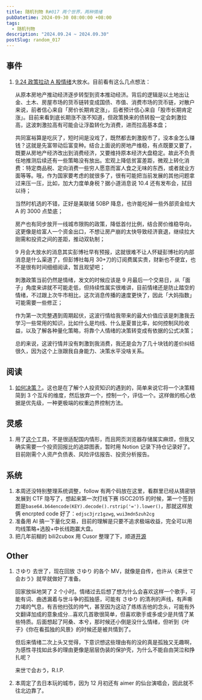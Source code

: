 ```yaml
---
title: 随机刊物 R#017 两个世界，两种情绪
pubDatetime: 2024-09-30 08:00:00 +08:00
tags:
  - 随机刊物
description: "2024.09.24 ~ 2024.09.30"
postSlug: random_017
---
```


## 事件

1. [9.24 政策拉动 A 股情绪](https://finance.sina.cn/2024-09-25/detail-incqksve8173565.d.html?vt=4&cid=76996&node_id=76996)大放水。目前看有这么几点想法：

   从原本房地产推动经济逐步转型到资本推动经济。背后的逻辑是以土地出让金、土木、房屋市场的货币链转变成国债、市值、消费市场的货币链，对散户来说，前者信心来自「房价长期肯定涨」，后者预计信心来自「股市长期肯定涨」。目前来看到底长期涨不涨不知道，但政策换来的债转股一定会刺激拉高，这波刺激拉高有可能会让浮盈转化为消费，进而拉高基本盘；

   共同富裕算是吃灰了，短时间是没戏了，既然都去刺激股市了，没本金怎么赚钱？这就是先富带动后富变种。结合上面说的房地产维稳，有点既要又要了，既要从房地产经济改出到消费经济，又要维持原本经济大盘稳定。故此不负责任地推测后续还有一些策略没有放出。宏观上降低贫富差距，微观上转化消费：特定商品税、定向消费一些穷人愿意而富人食之无味的东西，或者就业方面等等。哦，作为国家要考虑的就很多了，很有可能把当前发展的其他问题拿过来压一压，比如，加大力度单身税？据小道消息说 10.4 还有发布会，拭目以待；

   当然时机选的不错，正好是美联储 50BP 降息，也许能吃掉一些外部资金给大 A 的 3000 点垫底；

   房产也有同步放开一线城市限购的政策，降低首付比例，结合房价维稳导向，这更像是给富人一个资金出口，不想让房产崩的太快导致经济衰退，继续拉大刚需和投资之间的差距，推动双轨制；

   9 月会大放水的消息其实彭博社早有预报，这就很难不让人怀疑彭博社的内部消息是什么渠道了，但彭博社每月 30+刀的订阅费属实贵，财新也不便宜，也不是很有时间细细阅读，暂且观望吧；

   刺激政策当前仍然是情绪，发文的时候应该是 9 月最后一个交易日，从「面子」角度来讲就不可能走低，但持续性属实很难讲，目前情绪还是防止踏空的情绪，不过跟上次牛市相比，这次消息传播的速度更快了，因此「大妈指数」可能需要一些修正；

   作为第一次完整遇到周期起伏，这波行情给我带来的最大价值应该是刺激我去学习一些常用的知识，比如什么是均线、什么是夏普比率，如何控制风险收益，以及了解各种量化策略，将靠个人情绪的决策转变成有依据的公式决策；

   总的来说，这波行情并没有刺激到我消费，我还是会为了几十块钱的差价纠结很久，因为这个上涨跟我自身能力、决策水平没啥关系。

## 阅读

1. [如何决策？](https://mp.weixin.qq.com/s?__biz=Mzg5NDMyMDk2OQ==&mid=2247494015&idx=1&sn=09c98f49ea29be4e96d58d64039cec5a)。这也是在了解个人投资知识的遇到的，简单来说它将一个决策精简到 3 个互斥的维度，然后放弃一个，控制一个，评估一个。这样做的核心依据是优先级，一种更极端的权重边界控制方法。

## 灵感

1. 用了[这个](https://www.financialaha.com/goals/)工具，不是很适配国内情形，而且网页浏览器存储属实麻烦，但我又确实需要一个投资回报比的追踪图表，暂时用 Notion 记录下持仓记录好了。目前刚需个人资产负债表、风险评估报告、投资分析报告。

## 系统

1. 本周还没特别整理系统调整，follow 有两个码放在这里，看群里已经从猜密钥发展到 CTF 隐写了，想起来第一次打线下赛 ISCC2015 的时候，第一个签到题是`base64.b64encode(KEY).decode().rstrip('=').lower()`，那就这样放俩 encrpted code 好了：`edjsc3jrz1gzwg`, `wui3mdn5zuh2cg`
2. 准备用 AI 搞一下量化交易，目前的理解是只要不追求极端收益，完全可以用均线策略+选股+中长线跑赢大盘。
3. 把几年前糊的 bili2cubox 用 Cusor 整理了下，顺道[开源](https://github.com/lc4t/ToolBox/blob/dev/bilibili/bili2cubox.py)

## Other

1. さゆり 去世了，现在回放 さゆり 的各个 MV，就像是自传，也许从《来世で会おう》就早就做好了准备。

   回家放纵地哭了 2 个小时。情绪过去后想了想为什么会喜欢这样一个歌手，可能有词、曲透漏着与世斗争的孤独感，可能有 さゆり 的清冽的声线，有声嘶力竭的气息，有吉他扫弦的帅气，甚至因为这动了练练吉他的念头，可能有外文翻译加成的意象成分...喜欢几首歌很简单，但喜欢歌手或多或少是共情了某些特质。后面想起了阿桑、本兮，那时候还小倒是没什么情绪，但听到《叶子》《你在看孤独的风景》的时候还是被共情到了。

   但后来情绪二次上头又觉得，下意识想这些理由有的没的真是孤独又无趣啊，为感性寻找如此多的理由更像是层层伪装的保护壳，为什么不能自由哭泣和挣扎呢？

   来世で会おう，R.I.P.

2. 本周定了去日本玩的城市，因为 12 月初还有 aimer 的仙台演唱会，因此就不往北边靠了。
